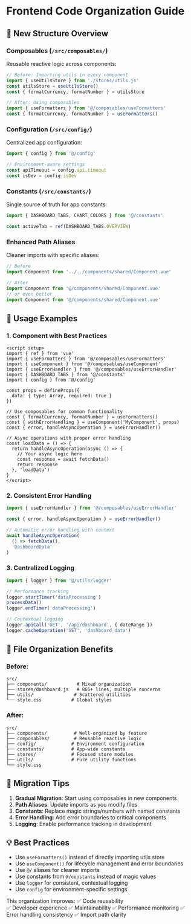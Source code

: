 # Frontend Code Organization Guide

## 🎯 New Structure Overview

### **Composables** (`/src/composables/`)
Reusable reactive logic across components:

```js
// Before: Importing utils in every component
import { useUtilsStore } from './stores/utils.js'
const utilsStore = useUtilsStore()
const { formatCurrency, formatNumber } = utilsStore

// After: Using composables  
import { useFormatters } from '@/composables/useFormatters'
const { formatCurrency, formatNumber } = useFormatters()
```

### **Configuration** (`/src/config/`)
Centralized app configuration:

```js
import { config } from '@/config'

// Environment-aware settings
const apiTimeout = config.api.timeout
const isDev = config.isDev
```

### **Constants** (`/src/constants/`)
Single source of truth for app constants:

```js
import { DASHBOARD_TABS, CHART_COLORS } from '@/constants'

const activeTab = ref(DASHBOARD_TABS.OVERVIEW)
```

### **Enhanced Path Aliases**
Cleaner imports with specific aliases:

```js
// Before
import Component from '../../components/shared/Component.vue'

// After  
import Component from '@/components/shared/Component.vue'
// or even better
import Component from '@/components/shared/Component.vue'
```

## 🚀 Usage Examples

### **1. Component with Best Practices**

```vue
<script setup>
import { ref } from 'vue'
import { useFormatters } from '@/composables/useFormatters'
import { useComponent } from '@/composables/useComponent'
import { useErrorHandler } from '@/composables/useErrorHandler'
import { DASHBOARD_TABS } from '@/constants'
import { config } from '@/config'

const props = defineProps({
  data: { type: Array, required: true }
})

// Use composables for common functionality
const { formatCurrency, formatNumber } = useFormatters()
const { withErrorHandling } = useComponent('MyComponent', props)
const { error, handleAsyncOperation } = useErrorHandler()

// Async operations with proper error handling
const loadData = () => {
  return handleAsyncOperation(async () => {
    // Your async logic here
    const response = await fetchData()
    return response
  }, 'loadData')
}
</script>
```

### **2. Consistent Error Handling**

```js
import { useErrorHandler } from '@/composables/useErrorHandler'

const { error, handleAsyncOperation } = useErrorHandler()

// Automatic error handling with context
await handleAsyncOperation(
  () => fetchData(),
  'DashboardData'
)
```

### **3. Centralized Logging**

```js
import { logger } from '@/utils/logger'

// Performance tracking
logger.startTimer('dataProcessing')
processData()
logger.endTimer('dataProcessing')

// Contextual logging
logger.apiCall('GET', '/api/dashboard', { dateRange })
logger.cacheOperation('SET', 'dashboard_data')
```

## 📁 File Organization Benefits

### **Before:**
```
src/
├── components/           # Mixed organization
├── stores/dashboard.js   # 865+ lines, multiple concerns
├── utils/               # Scattered utilities
└── style.css           # Global styles
```

### **After:**
```
src/
├── components/          # Well-organized by feature
├── composables/         # Reusable reactive logic
├── config/             # Environment configuration
├── constants/          # App-wide constants
├── stores/             # Focused store modules
├── utils/              # Pure utility functions
└── style.css
```

## 🔧 Migration Tips

1. **Gradual Migration**: Start using composables in new components
2. **Path Aliases**: Update imports as you modify files
3. **Constants**: Replace magic strings/numbers with named constants
4. **Error Handling**: Add error boundaries to critical components
5. **Logging**: Enable performance tracking in development

## 💡 Best Practices

- Use `useFormatters()` instead of directly importing utils store
- Use `useComponent()` for lifecycle management and error boundaries  
- Use `@/` aliases for cleaner imports
- Use constants from `@/constants` instead of magic values
- Use `logger` for consistent, contextual logging
- Use `config` for environment-specific settings

This organization improves:
✅ Code reusability  
✅ Developer experience
✅ Maintainability
✅ Performance monitoring
✅ Error handling consistency
✅ Import path clarity 
